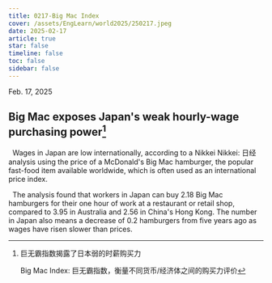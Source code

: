 ```yaml
---
title: 0217-Big Mac Index
cover: /assets/EngLearn/world2025/250217.jpeg
date: 2025-02-17
article: true
star: false
timeline: false
toc: false
sidebar: false
---
```

Feb. 17, 2025
<!-- more -->

## Big Mac exposes Japan's weak hourly-wage purchasing power[^t1]

&nbsp; Wages in Japan are low internationally, according to a 
<span class="hover-note">
Nikkei
<span class="hover-content">
Nikkei: 日经
</span></span>
 analysis using the price of a McDonald's Big Mac hamburger, the popular fast-food item available worldwide, which is often used as an international price index.

&nbsp; The analysis found that workers in Japan can buy 2.18 Big Mac hamburgers for their one hour of work at a restaurant or retail shop, compared to 3.95 in Australia and 2.56 in China's Hong Kong. The number in Japan also means a decrease of 0.2 hamburgers from five years ago as wages have risen slower than prices.


[^t1]: 巨无霸指数揭露了日本弱的时薪购买力

    Big Mac Index: 巨无霸指数，衡量不同货币/经济体之间的购买力评价
